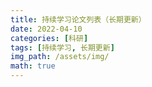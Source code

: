```yaml
---
title: 持续学习论文列表（长期更新）
date: 2022-04-10
categories: [科研]
tags: [持续学习, 长期更新]
img_path: /assets/img/
math: true
---
```


